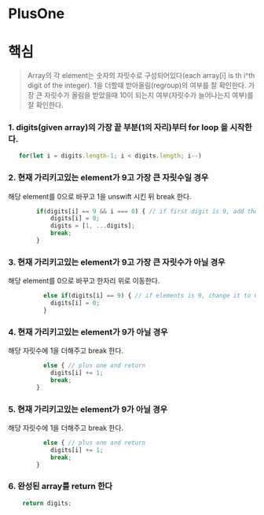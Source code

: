 # PlusOne

# 핵심

> Array의 각 element는 숫자의 자릿수로 구성되어있다(each array[i] is th i^th digit of the integer).
> 1을 더할때 받아올림(regroup)의 여부를 잘 확인한다.
> 가장 큰 자릿수가 올림을 받았을때 10이 되는지 여부(자릿수가 늘어나는지 여부)를 잘 확인한다.


### 1. digits(given array)의 가장 끝 부분(1의 자리)부터 for loop 을 시작한다.

```js
   for(let i = digits.length-1; i < digits.length; i--)
```

### 2. 현재 가리키고있는 element가 9고 가장 큰 자릿수일 경우

해당 element를 0으로 바꾸고 1을 unswift 시킨 뒤 break 한다.

```js
        if(digits[i] == 9 && i === 0) { // if first digit is 9, add the element(1) at the beginning of an array and return it
            digits[i] = 0;
            digits = [1, ...digits];
            break;
        }
```

### 3. 현재 가리키고있는 element가 9고 가장 큰 자릿수가 아닐 경우

해당 element를 0으로 바꾸고 한자리 위로 이동한다.

```js
          else if(digits[i] == 9) { // if elements is 9, change it to 0 and move to next digit
            digits[i] = 0;
          }
```

### 4. 현재 가리키고있는 element가 9가 아닐 경우

해당 자릿수에 1을 더해주고 break 한다.

```js
          else { // plus one and return
            digits[i] += 1;
            break;
        }
```

### 5. 현재 가리키고있는 element가 9가 아닐 경우

해당 자릿수에 1을 더해주고 break 한다.

```js
          else { // plus one and return
            digits[i] += 1;
            break;
        }
```

### 6. 완성된 array를 return 한다

```js
    return digits;
```
